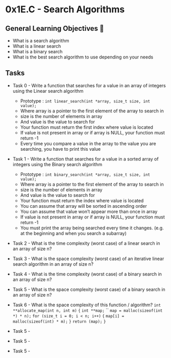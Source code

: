 # 0x1E.C - Search Algorithms

## General Learning Objectives :page_with_curl:

* What is a search algorithm
* What is a linear search
* What is a binary search
* What is the best search algorithm to use depending on your needs

## Tasks 

* Task 0 - Write a function that searches for a value in an array of integers using the Linear search algorithm
    - Prototype : `int linear_search(int *array, size_t size, int value);`
    - Where array is a pointer to the first element of the array to search in
    - size is the number of elements in array
    - And value is the value to search for
    - Your function must return the first index where value is located
    - If value is not present in array or if array is NULL, your function must return -1
    - Every time you compare a value in the array to the value you are searching, you have to print this value

* Task 1 - Write a function that searches for a value in a sorted array of integers using the Binary search algorithm
    - Prototype : `int binary_search(int *array, size_t size, int value);`
    - Where array is a pointer to the first element of the array to search in
    - size is the number of elements in array
    - And value is the value to search for
    - Your function must return the index where value is located
    - You can assume that array will be sorted in ascending order
    - You can assume that value won’t appear more than once in array
    - If value is not present in array or if array is NULL, your function must return -1
    - You must print the array being searched every time it changes. (e.g. at the beginning and when you search a subarray)

* Task 2 - What is the time complexity (worst case) of a linear search in an array of size n?

* Task 3 - What is the space complexity (worst case) of an iterative linear search algorithm in an array of size n?

* Task 4 - What is the time complexity (worst case) of a binary search in an array of size n?

* Task 5 - What is the space complexity (worst case) of a binary search in an array of size n?

* Task 6 - What is the space complexity of this function / algorithm?
    `int **allocate_map(int n, int m)`
    `{`
         `int **map;`
        ``
         `map = malloc(sizeof(int *) * n);`
         `for (size_t i = 0; i < n; i++)`
         `{`
              `map[i] = malloc(sizeof(int) * m);`
         `}`
         `return (map);`
    `}`

* Task 5 - 
* Task 5 - 
* Task 5 - 
